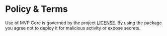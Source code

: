 # Policy & Terms

Use of MVP Core is governed by the project [LICENSE](../../../LICENSE). By using the package you agree not to deploy it for malicious activity or expose secrets.
